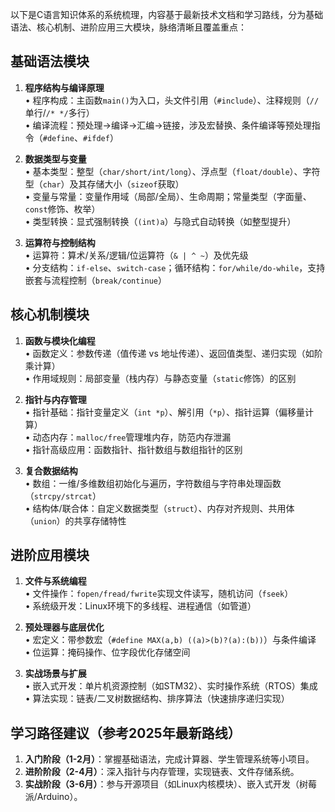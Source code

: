以下是C语言知识体系的系统梳理，内容基于最新技术文档和学习路线，分为基础语法、核心机制、进阶应用三大模块，脉络清晰且覆盖重点：

##  基础语法模块

1. **程序结构与编译原理**  
   • 程序构成：主函数`main()`为入口，头文件引用（`#include`）、注释规则（`//`单行/`/* */`多行）  
   • 编译流程：预处理→编译→汇编→链接，涉及宏替换、条件编译等预处理指令（`#define`、`#ifdef`）

2. **数据类型与变量**  
   • 基本类型：整型（`char/short/int/long`）、浮点型（`float/double`）、字符型（`char`）及其存储大小（`sizeof`获取）  
   • 变量与常量：变量作用域（局部/全局）、生命周期；常量类型（字面量、`const`修饰、枚举）  
   • 类型转换：显式强制转换（`(int)a`）与隐式自动转换（如整型提升）

3. **运算符与控制结构**  
   • 运算符：算术/关系/逻辑/位运算符（`& | ^ ~`）及优先级  
   • 分支结构：`if-else`、`switch-case`；循环结构：`for/while/do-while`，支持嵌套与流程控制（`break/continue`）

## 核心机制模块

1. **函数与模块化编程**  
   • 函数定义：参数传递（值传递 vs 地址传递）、返回值类型、递归实现（如阶乘计算）  
   • 作用域规则：局部变量（栈内存）与静态变量（`static`修饰）的区别

2. **指针与内存管理**  
   • 指针基础：指针变量定义（`int *p`）、解引用（`*p`）、指针运算（偏移量计算）  
   • 动态内存：`malloc/free`管理堆内存，防范内存泄漏  
   • 指针高级应用：函数指针、指针数组与数组指针的区别

3. **复合数据结构**  
   • 数组：一维/多维数组初始化与遍历，字符数组与字符串处理函数（`strcpy/strcat`）  
   • 结构体/联合体：自定义数据类型（`struct`）、内存对齐规则、共用体（`union`）的共享存储特性

## 进阶应用模块

1. **文件与系统编程**  
   • 文件操作：`fopen/fread/fwrite`实现文件读写，随机访问（`fseek`）  
   • 系统级开发：Linux环境下的多线程、进程通信（如管道）

2. **预处理器与底层优化**  
   • 宏定义：带参数宏（`#define MAX(a,b) ((a)>(b)?(a):(b))`）与条件编译  
   • 位运算：掩码操作、位字段优化存储空间

3. **实战场景与扩展**  
   • 嵌入式开发：单片机资源控制（如STM32）、实时操作系统（RTOS）集成  
   • 算法实现：链表/二叉树数据结构、排序算法（快速排序递归实现）

## 学习路径建议（参考2025年最新路线）

1. **入门阶段（1-2月）**：掌握基础语法，完成计算器、学生管理系统等小项目。  
2. **进阶阶段（2-4月）**：深入指针与内存管理，实现链表、文件存储系统。  
3. **实战阶段（3-6月）**：参与开源项目（如Linux内核模块）、嵌入式开发（树莓派/Arduino）。







